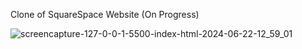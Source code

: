 Clone of SquareSpace Website (On Progress)

![screencapture-127-0-0-1-5500-index-html-2024-06-22-12_59_01](https://github.com/ib-inu/SquareSpace-Clone/assets/162890704/0c9300ed-ec2f-49cf-9ba1-66e8567548eb)
